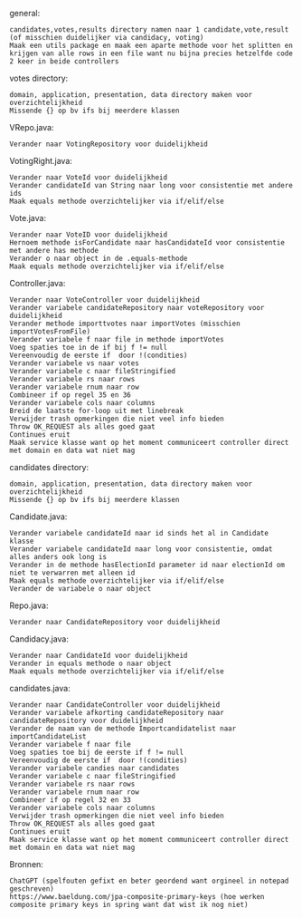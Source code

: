 general:
    
    candidates,votes,results directory namen naar 1 candidate,vote,result (of misschien duidelijker via candidacy, voting)
    Maak een utils package en maak een aparte methode voor het splitten en krijgen van alle rows in een file want nu bijna precies hetzelfde code 2 keer in beide controllers

votes directory:

    domain, application, presentation, data directory maken voor overzichtelijkheid
    Missende {} op bv ifs bij meerdere klassen

VRepo.java:

    Verander naar VotingRepository voor duidelijkheid

VotingRight.java:

    Verander naar VoteId voor duidelijkheid
    Verander candidateId van String naar long voor consistentie met andere ids
    Maak equals methode overzichtelijker via if/elif/else

Vote.java:

    Verander naar VoteID voor duidelijkheid
    Hernoem methode isForCandidate naar hasCandidateId voor consistentie met andere has methode
    Verander o naar object in de .equals-methode
    Maak equals methode overzichtelijker via if/elif/else

Controller.java:

    Verander naar VoteController voor duidelijkheid
    Verander variabele candidateRepository naar voteRepository voor duidelijkheid
    Verander methode importtvotes naar importVotes (misschien importVotesFromFile)
    Verander variabele f naar file in methode importVotes
    Voeg spaties toe in de if bij f != null
    Vereenvoudig de eerste if  door !(condities)
    Verander variabele vs naar votes
    Verander variabele c naar fileStringified
    Verander variabele rs naar rows
    Verander variabele rnum naar row
    Combineer if op regel 35 en 36
    Verander variabele cols naar columns
    Breid de laatste for-loop uit met linebreak
    Verwijder trash opmerkingen die niet veel info bieden
    Throw OK_REQUEST als alles goed gaat
    Continues eruit
    Maak service klasse want op het moment communiceert controller direct met domain en data wat niet mag

candidates directory:

    domain, application, presentation, data directory maken voor overzichtelijkheid
    Missende {} op bv ifs bij meerdere klassen

Candidate.java:

    Verander variabele candidateId naar id sinds het al in Candidate klasse
    Verander variabele candidateId naar long voor consistentie, omdat alles anders ook long is
    Verander in de methode hasElectionId parameter id naar electionId om niet te verwarren met alleen id
    Maak equals methode overzichtelijker via if/elif/else
    Verander de variabele o naar object

Repo.java:

    Verander naar CandidateRepository voor duidelijkheid

Candidacy.java:

    Verander naar CandidateId voor duidelijkheid
    Verander in equals methode o naar object
    Maak equals methode overzichtelijker via if/elif/else

candidates.java:

    Verander naar CandidateController voor duidelijkheid
    Verander variabele afkorting candidateRepository naar candidateRepository voor duidelijkheid
    Verander de naam van de methode Importcandidatelist naar importCandidateList
    Verander variabele f naar file
    Voeg spaties toe bij de eerste if f != null
    Vereenvoudig de eerste if  door !(condities)
    Verander variabele candies naar candidates
    Verander variabele c naar fileStringified
    Verander variabele rs naar rows
    Verander variabele rnum naar row
    Combineer if op regel 32 en 33
    Verander variabele cols naar columns
    Verwijder trash opmerkingen die niet veel info bieden
    Throw OK_REQUEST als alles goed gaat
    Continues eruit
    Maak service klasse want op het moment communiceert controller direct met domain en data wat niet mag

Bronnen:

    ChatGPT (spelfouten gefixt en beter geordend want orgineel in notepad geschreven)
    https://www.baeldung.com/jpa-composite-primary-keys (hoe werken composite primary keys in spring want dat wist ik nog niet)
